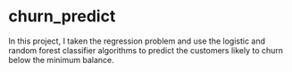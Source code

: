 # churn_predict
In this project, I taken the regression problem and use the logistic and random forest classifier algorithms to predict the customers likely to churn below the minimum balance. 
